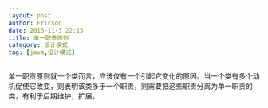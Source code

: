 ```yaml
---
layout: post
author: Ericson
date: 2015-11-3 22:13
title: 单一职责原则
category: 设计模式
tag: [java,设计模式]
---
```


单一职责原则就一个类而言，应该仅有一个引起它变化的原因。当一个类有多个动机促使它改变，则表明该类多于一个职责，则需要把这些职责分离为单一职责的类，有利于后期维护，扩展。
